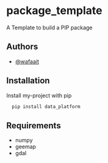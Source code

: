 # package_template
A Template to build a PIP package
## Authors
- [@wafaait](https://github.com/wafaait)
## Installation
Install my-project with pip
```bash
  pip install data_platform
```
## Requirements
* numpy
* geemap
* gdal